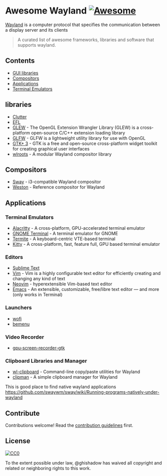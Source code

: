 
# Awesome Wayland [![Awesome](https://awesome.re/badge.svg)](https://awesome.re)

[Wayland](https://wayland.freedesktop.org) is a computer protocol that specifies the communication between a display server and its clients

> A curated list of awesome frameworks, libraries and software that supports wayland.


## Contents

- [GUI libraries](#libraries)
- [Compositors](#compositors)
- [Applications](#applications)
- [Terminal Emulators](#terminal)

## libraries

- [Clutter](https://wiki.gnome.org/Projects/Clutter)
- [EFL](https://www.enlightenment.org/about-efl) 
- [GLEW](https://github.com/nigels-com/glew) - The OpenGL Extension Wrangler Library (GLEW) is a cross-platform open-source C/C++ extension loading library
- [GLFW](https://www.glfw.org) - GLFW is a lightweight utility library for use with OpenGL
- [GTK+ 3](https://www.gtk.org) - GTK is a free and open-source cross-platform widget toolkit for creating graphical user interfaces
- [wlroots](https://github.com/swaywm/wlroots) - A modular Wayland compositor library

## Compositors

- [Sway](https://swaywm.org/) - i3-compatible Wayland compositor
- [Weston](https://github.com/wayland-project/weston) - Reference compositor for Wayland

## Applications

### Terminal Emulators
- [Alacritty](https://github.com/jwilm/alacritty) - A cross-platform, GPU-accelerated terminal emulator
- [GNOME Terminal](https://wiki.gnome.org/Apps/Terminal) - A terminal emulator for GNOME 
- [Termite](https://github.com/thestinger/termite) -  A keyboard-centric VTE-based terminal
- [Kitty](https://github.com/kovidgoyal/kitty) - A cross-platform, fast, feature full, GPU based terminal emulator 

### Editors
- [Sublime Text](https://www.sublimetext.com)
- [Vim](https://www.vim.org) - Vim is a highly configurable text editor for efficiently creating and changing any kind of text
- [Neovim](https://neovim.io) - hyperextensible Vim-based text editor
- [Emacs](https://www.gnu.org/software/emacs/) - An extensible, customizable, free/libre text editor — and more (only works in Terminal)

### Launchers
- [wofi](https://hg.sr.ht/~scoopta/wofi)
- [bemenu](https://github.com/Cloudef/bemenu)


### Video Recorder
- [gpu-screen-recorder-gtk](https://git.dec05eba.com/gpu-screen-recorder-gtk/about/)

### Clipboard Libraries and Manager
- [wl-clipboard](https://github.com/bugaevc/wl-clipboard) - Command-line copy/paste utilities for Wayland
- [clipman](https://github.com/yory8/clipman) - A simple clipboard manager for Wayland

This is good place to find native wayland applications https://github.com/swaywm/sway/wiki/Running-programs-natively-under-wayland

## Contribute

Contributions welcome! Read the [contribution guidelines](contributing.md) first.


## License

[![CC0](http://mirrors.creativecommons.org/presskit/buttons/88x31/svg/cc-zero.svg)](http://creativecommons.org/publicdomain/zero/1.0)

To the extent possible under law, @ghishadow has waived all copyright and
related or neighboring rights to this work.

